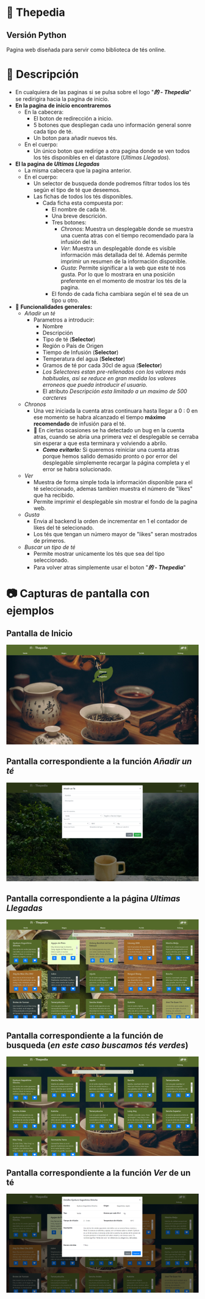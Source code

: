 # :tea: Thepedia
## Versión Python
Pagina web diseñada para servir como biblioteca de tés online.

# :pencil: Descripción
-   En cualquiera de las paginas si se pulsa sobre el logo "***的 - Thepedia***" se redirigira hacia la pagina de inicio.
-   **En la pagina de inicio encontraremos**
    -   En la cabecera:
        -   El boton de redirección a inicio.
        -   5 botones que despliegan cada uno información general sonre cada tipo de té.
        -   Un boton para añadir nuevos tés.
    -   En el cuerpo:
        -   Un único boton que redirige a otra pagina donde se ven todos los tés disponibles en el datastore (*Ultimas Llegadas*).
-   **El la pagina de *Ultimas Llegadas***
    -   La misma cabecera que la pagina anterior.
    -   En el cuerpo:
        -   Un selector de busqueda donde podremos filtrar todos los tés según el tipo de té que deseemos.
        -   Las fichas de todos los tés disponibles.
            -   Cada ficha esta compuesta por:
                -   El nombre de cada té.
                -   Una breve descrición.
                -   Tres botones:
                    -   *Chronos*: Muestra un desplegable donde se muestra una cuenta atras con el tiempo recomendado para la infusión del té.
                    -   *Ver*: Muestra un desplegable donde es visible información más detallada del té. Además permite imprimir un resumen de la información disponible.
                    -   *Gusta*: Permite significar a la web que este té nos gusta. Por lo que lo mostrara en una posición preferente en el momento de mostrar los tés de la pagina.
                -   El fondo de cada ficha cambiara según el té sea de un tipo u otro.
-   :rocket: **Funcionalidades generales:**
    -   *Añadir un té*
        -   Parametros a introducir:
            -   Nombre
            -   Descripción
            -   Tipo de té (**Selector**)
            -   Región o País de Origen
            -   Tiempo de Infusión (**Selector**)
            -   Temperatura del agua (**Selector**)
            -   Gramos de té por cada 30cl de agua (**Selector**)
            -   *Los Selectores estan pre-rellenados con los valores más habituales, así se reduce en gran medida los valores erroneos que pueda introducir el usuario.*
            -   El atributo *Descripción esta limitado a un maximo de 500 carcteres*
    -   *Chronos*
        -   Una vez iniciada la cuenta atras continuara hasta llegar a 0 : 0 en ese momento se habra alcanzado el tiempo **máximo recomendado** de infusión para el té.
        -   :bug: En ciertas ocasiones se ha detectado un bug en la cuenta atras, cuando se abria una primera vez el desplegable se cerraba sin esperar a que esta terminara y volviendo a abrilo.
            -   ***Como evitarlo:*** Si queremos reiniciar una cuenta atras porque hemos salido demasido pronto o por error del desplegable simplemente recargar la página completa y el error se habra solucionado.
    -   *Ver*
        -   Muestra de forma simple toda la información disponible para el té seleccionado, ademas tambien muestra el número de "likes" que ha recibido.
        -   Permite imprimir el desplegable sin mostrar el fondo de la pagina web.
    -   *Gusta*
        -   Envia al backend la orden de incrementar en 1 el contador de likes del té selecionado.
        -   Los tés que tengan un número mayor de "likes" seran mostrados de primeros.
    -   *Buscar un tipo de té*
        -   Permite mostrar unicamente los tés que sea del tipo seleccionado.
        -   Para volver atras simplemente usar el boton "***的 - Thepedia***"

# :camera: Capturas de pantalla con ejemplos

## Pantalla de Inicio
![alt text](./ImagenesREADME/inicio.png)

## Pantalla correspondiente a la función *Añadir un té*
![alt text](./ImagenesREADME/anadir.png)

## Pantalla correspondiente a la página *Ultimas Llegadas*
![alt text](./ImagenesREADME/main.png)

## Pantalla correspondiente a la función de busqueda (*en este caso buscamos tés verdes*)
![alt text](./ImagenesREADME/busqueda.png)

## Pantalla correspondiente a la función *Ver* de un té
![alt text](./ImagenesREADME/ver.png)
